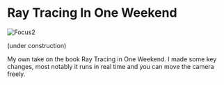 # Ray Tracing In One Weekend

![Focus2](https://github.com/marcelbittrich/rayTracingInOneWeekend/assets/113523293/897c76f5-bea6-4c3f-9575-ec297425dffd)

(under construction)

My own take on the book Ray Tracing in One Weekend. I made some key changes, most notably it runs in real time and you can move the camera freely.
